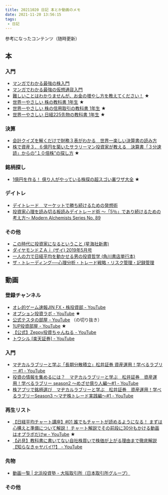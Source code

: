```yaml
---
title: 20211020 日記 本とか動画のメモ
date: 2021-11-20 13:56:15
tags:
 - 日記
---
```


参考になったコンテンツ（随時更新）

## 本

### 入門

- [マンガでわかる最強の株入門](https://www.amazon.co.jp/gp/product/B071JX7N7Z/ref=as_li_tl?ie=UTF8&camp=247&creative=1211&creativeASIN=B071JX7N7Z&linkCode=as2&tag=ojiathcx-22&linkId=a971c049b328496d1fae8626b1f8b280)
- [マンガでわかる最強の仮想通貨入門](https://www.amazon.co.jp/gp/product/B095HKFMXF/ref=as_li_tl?ie=UTF8&camp=247&creative=1211&creativeASIN=B095HKFMXF&linkCode=as2&tag=ojiathcx-22&linkId=a98d3bf5a33c3ab25071e99c338a8f22)
- [難しいことはわかりませんが、お金の増やし方を教えてください！](https://www.amazon.co.jp/gp/product/B018QRMGLY/ref=as_li_tl?ie=UTF8&camp=247&creative=1211&creativeASIN=B018QRMGLY&linkCode=as2&tag=ojiathcx-22&linkId=3e143dd26eea50b74b1e3c1bfeb285da) ★
- [世界一やさしい 株の教科書 1年生](https://www.amazon.co.jp/gp/product/B00QFDDEBI/ref=as_li_tl?ie=UTF8&camp=247&creative=1211&creativeASIN=B00QFDDEBI&linkCode=as2&tag=ojiathcx-22&linkId=51cc7c3b217d18a1b1600309fee123fc) ★
- [世界一やさしい 株の信用取引の教科書 1年生](https://www.amazon.co.jp/gp/product/B0156CRHG6/ref=as_li_tl?ie=UTF8&camp=247&creative=1211&creativeASIN=B0156CRHG6&linkCode=as2&tag=ojiathcx-22&linkId=fb938226c3da0563c8e8e226f01b20f5) ★
- [世界一やさしい 日経225先物の教科書 1年生](https://www.amazon.co.jp/gp/product/4800720699/ref=as_li_tl?ie=UTF8&camp=247&creative=1211&creativeASIN=4800720699&linkCode=as2&tag=ojiathcx-22&linkId=d699bd5c7fef181c7c450b18ac56a5bc) ★


### 決算

- [会計クイズを解くだけで財務３表がわかる　世界一楽しい決算書の読み方](https://www.amazon.co.jp/gp/product/B08696CC2Q/ref=as_li_tl?ie=UTF8&camp=247&creative=1211&creativeASIN=B08696CC2Q&linkCode=as2&tag=ojiathcx-22&linkId=b29c534adb94bc8490bbf90b703deb82)
- [株で資産３．６億円を築いたサラリーマン投資家が教える　決算書「３分速読」からの“１０倍株”の探し方](https://www.amazon.co.jp/gp/product/B09HWRFQM7/ref=as_li_tl?ie=UTF8&camp=247&creative=1211&creativeASIN=B09HWRFQM7&linkCode=as2&tag=ojiathcx-22&linkId=20bcf3391dbb4a8e46fb7fef5d984041) ★

### 銘柄探し

- [1億円を作る！ 億り人がやっている株探の超スゴい裏ワザ大全](https://www.amazon.co.jp/gp/product/B09994GTJ8/ref=as_li_tl?ie=UTF8&camp=247&creative=1211&creativeASIN=B09994GTJ8&linkCode=as2&tag=ojiathcx-22&linkId=491953a344ae8f3642ef96eb99e2b788) ★

### デイトレ

- [デイトレード　マーケットで勝ち続けるための発想術](https://www.amazon.co.jp/gp/product/B00EE430ZA/ref=as_li_tl?ie=UTF8&camp=247&creative=1211&creativeASIN=B00EE430ZA&linkCode=as2&tag=ojiathcx-22&linkId=98f7cdea73c1bbf8bffef8c2c37deb5d)
- [投資家心理を読み切る板読みデイトレード術 ～「5％」であり続けるための考え方～ Modern Alchemists Series No. 89](https://www.amazon.co.jp/gp/product/B007K4ENG6/ref=as_li_tl?ie=UTF8&camp=247&creative=1211&creativeASIN=B007K4ENG6&linkCode=as2&tag=ojiathcx-22&linkId=04dbbbfb3c6348f225b0b1fb3385ebb6)

### その他

- [この時代に投資家になるということ (星海社新書)](https://www.amazon.co.jp/gp/product/4065119987/ref=as_li_tl?ie=UTF8&camp=247&creative=1211&creativeASIN=4065119987&linkCode=as2&tag=ojiathcx-22&linkId=8202ab3ba99430810102e199d2f9c041)
- [ダイヤモンドＺＡｉ (ザイ) 2019年5月号](https://www.amazon.co.jp/gp/product/B07PNNS25M/ref=as_li_tl?ie=UTF8&camp=247&creative=1211&creativeASIN=B07PNNS25M&linkCode=as2&tag=ojiathcx-22&linkId=236c197ed4414e347da6b2d5f28d5a7e)
- [一人の力で日経平均を動かせる男の投資哲学 (角川書店単行本)](https://www.amazon.co.jp/gp/product/B07L5DGXMC/ref=as_li_tl?ie=UTF8&camp=247&creative=1211&creativeASIN=B07L5DGXMC&linkCode=as2&tag=ojiathcx-22&linkId=ead1e197e173e978ea75bbe5fd24a5b1)
- [ザ・トレーディング──心理分析・トレード戦略・リスク管理・記録管理](https://www.amazon.co.jp/gp/product/4909074007/ref=as_li_tl?ie=UTF8&camp=247&creative=1211&creativeASIN=4909074007&linkCode=as2&tag=ojiathcx-22&linkId=04d6257cfb022989c692b4d75745cfa0)

## 動画

### 登録チャンネル

- [オレ的ゲーム速報JIN FX・株投資部 - YouTube](https://www.youtube.com/c/Jin115jin15)
- [オプション投資ラボ - YouTube](https://www.youtube.com/c/%E3%82%AA%E3%83%97%E3%82%B7%E3%83%A7%E3%83%B3%E6%8A%95%E8%B3%87%E3%83%A9%E3%83%9C) ★
- [公式テスタの部屋 - YouTube](https://www.youtube.com/channel/UCfJEDCUlzQl4-atLp6Z9DcQ) （の切り抜き）
- [1UP投資部屋 - YouTube](https://www.youtube.com/channel/UCy_ybB4lQ3HwwYfTkvRNJLg) ★
- [【公式】Zeppy投資ちゃんねる - YouTube](https://www.youtube.com/channel/UCFkVVgEo5E2Gk79Ah8uM7kw)
- [トウシル [楽天証券] - YouTube](https://www.youtube.com/channel/UC5BiTvy2Ni2MyigJPspjhOA)


### 入門

- [マヂカルラブリーと学ぶ「長期分散積立」松井証券 資産運用！学べるラブリー #1 - YouTube](https://www.youtube.com/watch?v=SVxfNmk3nfw&list=PLWClkZSO9xMaopI9-Uj5AOOKY7wbIYu4f)
- [投資の情報を集めるには？　マヂカルラブリーと学ぶ　松井証券　資産運用！学べるラブリー season2 ～めざせ億り人編～#1 - YouTube](https://www.youtube.com/watch?v=Z6g7PbeCFso&list=PLWClkZSO9xMafNRcBzV-mWVtVuocOGMAq)
- [株アプリで銘柄選び　マヂカルラブリーと学ぶ　松井証券　資産運用！学べるラブリーSeason3 ～マヂ株トレード実践編～#1 - YouTube](https://www.youtube.com/watch?v=NddHhnBx-ZY&list=PLWClkZSO9xMZIfYZ8lJYG5NSV5mvfY71R)

### 再生リスト

- [【日経平均チャート講座】#01 誰でもチャートが読めるようになる！ まずは心構えと準備について解説！ チャート解説でその前段に30分もかける動画はオプラボだけw - YouTube](https://www.youtube.com/watch?v=-S9NBIWhP8I&list=PLdiBGG5W4bmtYyiTUHKF8scHq3kwiwLPb) ★
- [【必見】教科書に書いてない自社株買いで株価が上がる理由まで徹底解説【知らなきゃヤバイ!?】 - YouTube](https://www.youtube.com/watch?v=vVZryDs6upA&list=PLdoo8crj5mV1ZBxVqzN2lbrJx5ZsGsq3i)

### 先物

- [動画一覧 | 北浜投資塾 - 大阪取引所（日本取引所グループ）](https://www.jpx.co.jp/ose-toshijuku/movie/index.html)

### その他


